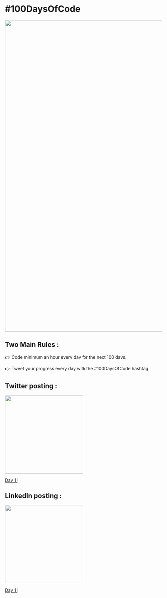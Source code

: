 # #100DaysOfCode
<img src="https://res.cloudinary.com/practicaldev/image/fetch/s--x_UTPDPk--/c_imagga_scale,f_auto,fl_progressive,h_900,q_auto,w_1600/https://thepracticaldev.s3.amazonaws.com/i/u5d7sosk30lm7pex8lqc.png" width="1000px"> 
 
## Two Main Rules :

👉 Code minimum an hour every day for the next 100 days.

👉 Tweet your progress every day with the #100DaysOfCode hashtag.

##  Twitter posting :

<a href="https://twitter.com/wiam_wiem_B">
<img src="https://www.magisto.com/blog/wp-content/uploads/2019/03/Twitter.jpg" width="250px"> 
  </a>
  
  <a href="https://twitter.com/wiam_wiem_B/status/1382061934418276356"> Day_1 </a> |
  
##  LinkedIn posting :

<a href="https://www.linkedin.com/in/wiem-borchani/">
<img src="https://user-images.githubusercontent.com/52404192/114697311-abf89080-9d15-11eb-9405-353a88b88911.png" width="250px">
  </a>
  
  <a href="https://www.linkedin.com/feed/update/urn:li:activity:6787833561480232960/"> Day_1 </a> |
